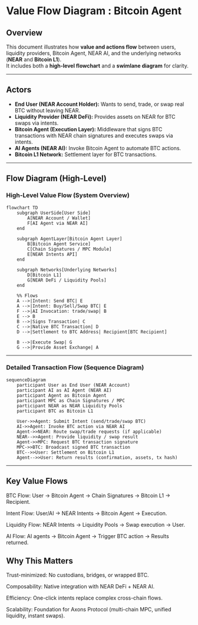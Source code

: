# Value Flow Diagram : Bitcoin Agent

## Overview

This document illustrates how **value and actions flow** between users, liquidity providers, Bitcoin Agent, NEAR AI, and the underlying networks (**NEAR** and **Bitcoin L1**).  
It includes both a **high-level flowchart** and a **swimlane diagram** for clarity.

---

## Actors

- **End User (NEAR Account Holder):** Wants to send, trade, or swap real BTC without leaving NEAR.
- **Liquidity Provider (NEAR DeFi):** Provides assets on NEAR for BTC swaps via intents.
- **Bitcoin Agent (Execution Layer):** Middleware that signs BTC transactions with NEAR chain signatures and executes swaps via intents.
- **AI Agents (NEAR AI):** Invoke Bitcoin Agent to automate BTC actions.
- **Bitcoin L1 Network:** Settlement layer for BTC transactions.

---

## Flow Diagram (High-Level)

### High-Level Value Flow (System Overview)

```mermaid
flowchart TD
    subgraph UserSide[User Side]
        A[NEAR Account / Wallet]
        F[AI Agent via NEAR AI]
    end

    subgraph AgentLayer[Bitcoin Agent Layer]
        B[Bitcoin Agent Service]
        C[Chain Signatures / MPC Module]
        E[NEAR Intents API]
    end

    subgraph Networks[Underlying Networks]
        D[Bitcoin L1]
        G[NEAR DeFi / Liquidity Pools]
    end

    %% Flows
    A -->|Intent: Send BTC| E
    A -->|Intent: Buy/Sell/Swap BTC| E
    F -->|AI Invocation: trade/swap| B
    E --> B
    B -->|Signs Transaction| C
    C -->|Native BTC Transaction| D
    D -->|Settlement to BTC Address| Recipient[BTC Recipient]

    B -->|Execute Swap| G
    G -->|Provide Asset Exchange| A
```

---

### Detailed Transaction Flow (Sequence Diagram)

```mermaid
sequenceDiagram
    participant User as End User (NEAR Account)
    participant AI as AI Agent (NEAR AI)
    participant Agent as Bitcoin Agent
    participant MPC as Chain Signatures / MPC
    participant NEAR as NEAR Liquidity Pools
    participant BTC as Bitcoin L1

    User->>Agent: Submit Intent (send/trade/swap BTC)
    AI->>Agent: Invoke BTC action via NEAR AI
    Agent->>NEAR: Route swap/trade requests (if applicable)
    NEAR-->>Agent: Provide liquidity / swap result
    Agent->>MPC: Request BTC transaction signature
    MPC->>BTC: Broadcast signed BTC transaction
    BTC-->>User: Settlement on Bitcoin L1
    Agent-->>User: Return results (confirmation, assets, tx hash)
```

---

## Key Value Flows

BTC Flow: User → Bitcoin Agent → Chain Signatures → Bitcoin L1 → Recipient.

Intent Flow: User/AI → NEAR Intents → Bitcoin Agent → Execution.

Liquidity Flow: NEAR Intents → Liquidity Pools → Swap execution → User.

AI Flow: AI agents → Bitcoin Agent → Trigger BTC action → Results returned.

## Why This Matters

Trust-minimized: No custodians, bridges, or wrapped BTC.

Composability: Native integration with NEAR DeFi + NEAR AI.

Efficiency: One-click intents replace complex cross-chain flows.

Scalability: Foundation for Axons Protocol (multi-chain MPC, unified liquidity, instant swaps).
